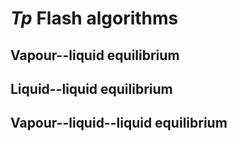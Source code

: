 # _Tp_ Flash algorithms

## Vapour--liquid equilibrium

## Liquid--liquid equilibrium

## Vapour--liquid--liquid equilibrium